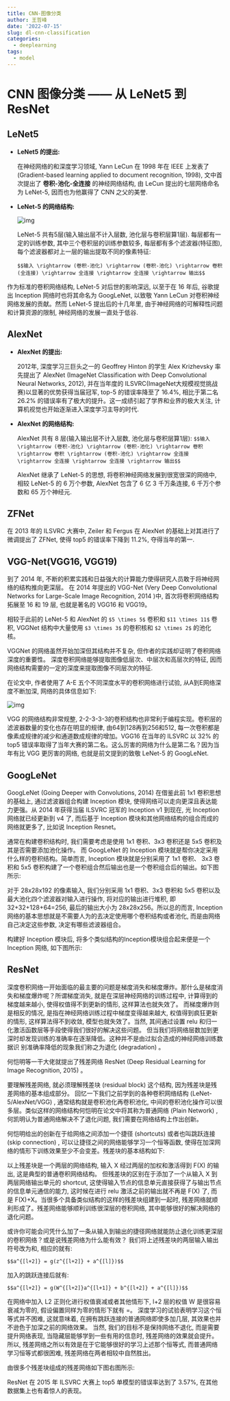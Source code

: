 ```yaml
---
title: CNN-图像分类
author: 王哲峰
date: '2022-07-15'
slug: dl-cnn-classification
categories:
  - deeplearning
tags:
  - model
---
```




# CNN 图像分类 —— 从 LeNet5 到 ResNet



## LeNet5

- **LeNet5 的提出:**

    在神经网络的和深度学习领域, Yann LeCun 在 1998 年在 IEEE 上发表了 (Gradient-based learning applied to document recognition, 1998), 
    文中首次提出了 **卷积-池化-全连接** 的神经网络结构, 由 LeCun 提出的七层网络命名为 LeNet-5, 因而也为他赢得了 CNN 之父的美誉.

- **LeNet-5 的网络结构:**

    ![img](images/LeNet-5.png)

    LeNet-5 共有5层(输入输出层不计入层数, 池化层与卷积层算1层). 每层都有一定的训练参数, 其中三个卷积层的训练参数较多, 每层都有多个滤波器(特征图), 每个滤波器都对上一层的输出提取不同的像素特征:
    
    `$$输入 \rightarrow (卷积-池化) \rightarrow (卷积-池化) \rightarrow 卷积(全连接) \rightarrow 全连接 \rightarrow 全连接 \rightarrow 输出$$`

作为标准的卷积网络结构, LeNet-5 对后世的影响深远, 以至于在 16 年后, 谷歌提出 Inception 网络时也将其命名为 GoogLeNet, 
以致敬 Yann LeCun 对卷积神经网络发展的贡献。然而 LeNet-5 提出后的十几年里, 由于神经网络的可解释性问题和计算资源的限制, 
神经网络的发展一直处于低谷.



## AlexNet

- **AlexNet 的提出:**

    2012年, 深度学习三巨头之一的 Geoffrey Hinton 的学生 Alex Krizhevsky 率先提出了 
    AlexNet (ImageNet Classification with Deep Convolutional Neural Networks, 2012), 
    并在当年度的 ILSVRC(ImageNet大规模视觉挑战赛)以显著的优势获得当届冠军, top-5 的错误率降至了 16.4%, 
    相比于第二名 26.2% 的错误率有了极大的提升。这一成绩引起了学界和业界的极大关注, 
    计算机视觉也开始逐渐进入深度学习主导的时代.

- **AlexNet 的网络结构:**

    AlexNet 共有 8 层(输入输出层不计入层数, 池化层与卷积层算1层):
    `$$输入 \rightarrow (卷积-池化) \rightarrow (卷积-池化) \rightarrow 卷积 \rightarrow 卷积 \rightarrow (卷积-池化) \rightarrow 全连接 \rightarrow 全连接 \rightarrow 全连接 \rightarrow 输出$$`

    AlexNet 继承了 LeNet-5 的思想, 将卷积神经网络发展到很宽很深的网络中, 相较 LeNet-5 的 6 万个参数, 
    AlexNet 包含了 6 亿 3 千万条连接, 6 千万个参数和 65 万个神经元.


## ZFNet

在 2013 年的 ILSVRC 大赛中, Zeiler 和 Fergus 在 AlexNet 的基础上对其进行了微调提出了 ZFNet, 
使得 top5 的错误率下降到 11.2%, 夺得当年的第一.

## VGG-Net(VGG16, VGG19)

到了 2014 年, 不断的积累实践和日益强大的计算能力使得研究人员敢于将神经网络的结构推向更深层。
在 2014 年提出的 VGG-Net (Very Deep Convolutional Networks for Large-Scale Image Recognition, 2014 )中, 
首次将卷积网络结构拓展至 16 和 19 层, 也就是著名的 VGG16 和 VGG19。

相较于此前的 LeNet-5 和 AlexNet 的 `$5 \times 5$` 卷积和 `$11 \times 11$` 卷积, VGGNet
结构中大量使用 `$3 \times 3$` 的卷积核和 `$2 \times 2$` 的池化核。

VGGNet 的网络虽然开始加深但其结构并不复杂, 但作者的实践却证明了卷积网络深度的重要性。
深度卷积网络能够提取图像低层次、中层次和高层次的特征, 因而网络结构需要的一定的深度来提取图像不同层次的特征.

在论文中, 作者使用了 A-E 五个不同深度水平的卷积网络进行试验, 从A到E网络深度不断加深, 网络的具体信息如下:

![img](images/VGG-Net2.png)

VGG 的网络结构非常规整, 2-2-3-3-3的卷积结构也非常利于编程实现。卷积层的滤波器数量的变化也存在明显的规律, 
由64到128再到256和512, 每一次卷积都是像素成规律的减少和通道数成规律的增加。VGG16 在当年的 ILSVRC 以 32% 的 top5
错误率取得了当年大赛的第二名。这么厉害的网络为什么是第二名？因为当年有比 VGG 更厉害的网络, 
也就是前文提到的致敬 LeNet-5 的 GoogLeNet.


## GoogLeNet

GoogLeNet  (Going Deeper with Convolutions, 2014) 在借鉴此前 1x1 卷积思想的基础上, 
通过滤波器组合构建 Inception 模块, 使得网络可以走向更深且表达能力更强。从 2014 年获得当届 ILSVRC 
冠军的 Inception v1 到现在, 光 Inception 网络就已经更新到 v4 了, 而后基于 Inception
模块和其他网络结构的组合而成的网络就更多了, 比如说 Inception Resnet。

通常在构建卷积结构时, 我们需要考虑是使用 1x1 卷积、3x3 卷积还是 5x5 卷积及其是否需要添加池化操作。
而 GoogLeNet 的 Inception 模块就是帮你决定采用什么样的卷积结构。简单而言, Inception 模块就是分别采用了 1x1 卷积、
3x3 卷积和 5x5 卷积构建了一个卷积组合然后输出也是一个卷积组合后的输出。如下图所示:

对于 28x28x192 的像素输入, 我们分别采用 1x1 卷积、3x3 卷积和 5x5 卷积以及最大池化四个滤波器对输入进行操作, 
将对应的输出进行堆积, 即 32+32+128+64=256, 最后的输出大小为 28x28x256。所以总的而言, Inception
网络的基本思想就是不需要人为的去决定使用哪个卷积结构或者池化, 而是由网络自己决定这些参数, 决定有哪些滤波器组合。

构建好 Inception 模块后, 将多个类似结构的Inception模块组合起来便是一个Inception 网络, 如下图所示:

## ResNet

深度卷积网络一开始面临的最主要的问题是梯度消失和梯度爆炸。那什么是梯度消失和梯度爆炸呢？所谓梯度消失, 
就是在深层神经网络的训练过程中, 计算得到的梯度越来越小, 使得权值得不到更新的情形, 这样算法也就失效了。
而梯度爆炸则是相反的情况, 是指在神经网络训练过程中梯度变得越来越大, 权值得到疯狂更新的情形, 
这样算法得不到收敛, 模型也就失效了。当然, 其间通过设置 relu 和归一化激活函数层等手段使得我们很好的解决这些问题。
但当我们将网络层数加到更深时却发现训练的准确率在逐渐降低。这种并不是由过拟合造成的神经网络训练数据识
别准确率降低的现象我们称之为退化 (degradation) 。

何恺明等一干大佬就提出了残差网络 ResNet  (Deep Residual Learning for Image Recognition, 2015) 。

要理解残差网络, 就必须理解残差块 (residual block) 这个结构, 因为残差块是残差网络的基本组成部分。
回忆一下我们之前学到的各种卷积网络结构 (LeNet-5/AlexNet/VGG) , 通常结构就是卷积池化再卷积池化, 
中间的卷积池化操作可以很多层。类似这样的网络结构何恺明在论文中将其称为普通网络 (Plain Network) , 
何凯明认为普通网络解决不了退化问题, 我们需要在网络结构上作出创新。

何恺明给出的创新在于给网络之间添加一个捷径 (shortcuts) 或者也叫跳跃连接 (skip connection) , 
可以让捷径之间的网络能够学习一个恒等函数, 使得在加深网络的情形下训练效果至少不会变差。残差块的基本结构如下:

以上残差块是一个两层的网络结构, 输入 X 经过两层的加权和激活得到 F(X) 的输出, 这是典型的普通卷积网络结构。
但残差块的区别在于添加了一个从输入 X 到两层网络输出单元的 shortcut, 这使得输入节点的信息单元直接获得了与输出节点的信息单元通信的能力, 
这时候在进行 relu 激活之前的输出就不再是 F(X) 了, 而是 F(X)+X。当很多个具备类似结构的这样的残差块组建到一起时, 
残差网络就顺利形成了。残差网络能够顺利训练很深层的卷积网络, 其中能够很好的解决网络的退化问题。

或许你可能会问凭什么加了一条从输入到输出的捷径网络就能防止退化训练更深层的卷积网络？或是说残差网络为什么能有效？
我们将上述残差块的两层输入输出符号改为和, 相应的就有:


`$$a^{[l+2]} = g(z^{[l+2]} + a^{[l]})$$`

加入的跳跃连接后就有:

`$$a^{[l+2]} = g(W^{[l+2]}a^{[l+1]} + b^{[l+2]} + a^{[l]})$$`

在网络中加入 L2 正则化进行权值衰减或者其他情形下, l+2 层的权值 W 是很容易衰减为零的, 假设偏置同样为零的情形下就有 =。
深度学习的试验表明学习这个恒等式并不困难, 这就意味着, 在拥有跳跃连接的普通网络即使多加几层, 其效果也并不逊色于加深之前的网络效果。
当然, 我们的目标不是保持网络不退化, 而是需要提升网络表现, 当隐藏层能够学到一些有用的信息时, 残差网络的效果就会提升。
所以, 残差网络之所以有效是在于它能够很好的学习上述那个恒等式, 而普通网络学习恒等式都很困难, 残差网络在两者相较中自然胜出。

由很多个残差块组成的残差网络如下图右图所示:

ResNet 在 2015 年 ILSVRC 大赛上 top5 单模型的错误率达到了 3.57%, 在其他数据集上也有着惊人的表现。
